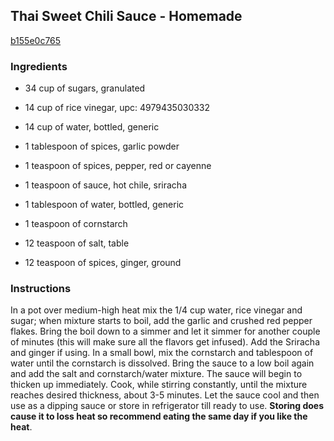 ## Thai Sweet Chili Sauce - Homemade

[b155e0c765](http://www.food.com/recipe/thai-sweet-chili-sauce-homemade-502164)

### Ingredients

 - 34 cup of sugars, granulated

 - 14 cup of rice vinegar, upc: 4979435030332

 - 14 cup of water, bottled, generic

 - 1 tablespoon of spices, garlic powder

 - 1 teaspoon of spices, pepper, red or cayenne

 - 1 teaspoon of sauce, hot chile, sriracha

 - 1 tablespoon of water, bottled, generic

 - 1 teaspoon of cornstarch

 - 12 teaspoon of salt, table

 - 12 teaspoon of spices, ginger, ground

### Instructions

In a pot over medium-high heat mix the 1/4 cup water, rice vinegar and sugar; when mixture starts to boil, add the garlic and crushed red pepper flakes. Bring the boil down to a simmer and let it simmer for another couple of minutes (this will make sure all the flavors get infused). Add the Sriracha and ginger if using. In a small bowl, mix the cornstarch and tablespoon of water until the cornstarch is dissolved. Bring the sauce to a low boil again and add the salt and cornstarch/water mixture. The sauce will begin to thicken up immediately. Cook, while stirring constantly, until the mixture reaches desired thickness, about 3-5 minutes. Let the sauce cool and then use as a dipping sauce or store in refrigerator till ready to use. **Storing does cause it to loss heat so recommend eating the same day if you like the heat**.
